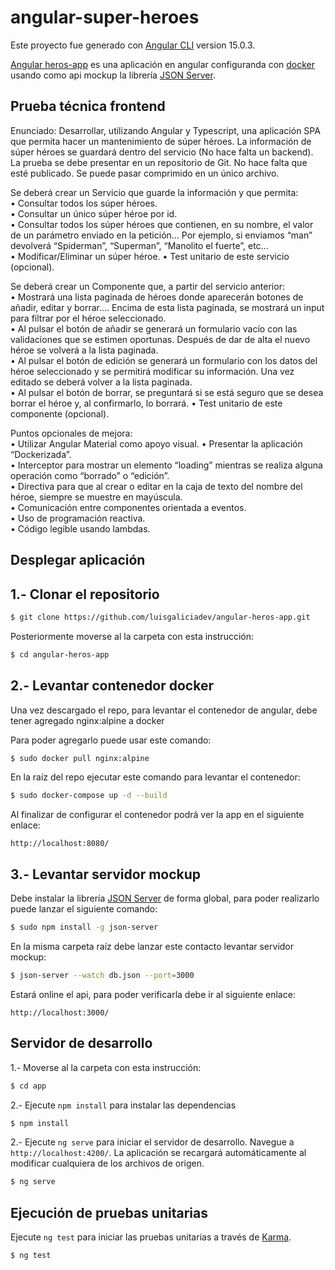 <!-- @format -->

# angular-super-heroes

Este proyecto fue generado con [Angular CLI](https://github.com/angular/angular-cli) version 15.0.3.

[Angular heros-app](https://github.com/eliesser/angular-super-heroes) es una aplicación en angular configuranda con [docker](https://www.docker.io) usando como api mockup la librería [JSON Server](https://www.npmjs.com/package/json-server).

## Prueba técnica frontend

Enunciado:
Desarrollar, utilizando Angular y Typescript, una aplicación SPA que permita hacer un mantenimiento de súper héroes. La información de súper héroes se guardará dentro del servicio (No hace falta un backend). La prueba se debe presentar en un repositorio de Git. No hace falta que esté publicado. Se puede pasar comprimido en un único archivo.

Se deberá crear un Servicio que guarde la información y que permita:  
• Consultar todos los súper héroes.  
• Consultar un único súper héroe por id.  
• Consultar todos los súper héroes que contienen, en su nombre, el valor de un parámetro enviado en la petición... Por ejemplo, si enviamos “man” devolverá “Spiderman”, “Superman”, “Manolito el fuerte”, etc...  
• Modificar/Eliminar un súper héroe.
• Test unitario de este servicio (opcional).

Se deberá crear un Componente que, a partir del servicio anterior:  
• Mostrará una lista paginada de héroes donde aparecerán botones de añadir, editar y borrar…. Encima de esta lista paginada, se mostrará un input para filtrar por el héroe seleccionado.  
• Al pulsar el botón de añadir se generará un formulario vacío con las validaciones que se estimen oportunas. Después de dar de alta el nuevo héroe se volverá a la lista paginada.  
• Al pulsar el botón de edición se generará un formulario con los datos del héroe seleccionado y se permitirá modificar su información. Una vez editado se deberá volver a la lista paginada.  
• Al pulsar el botón de borrar, se preguntará si se está seguro que se desea borrar el héroe y, al confirmarlo, lo borrará.
• Test unitario de este componente (opcional).

Puntos opcionales de mejora:  
• Utilizar Angular Material como apoyo visual.
• Presentar la aplicación “Dockerizada”.  
• Interceptor para mostrar un elemento “loading” mientras se realiza alguna operación como “borrado” o “edición”.  
• Directiva para que al crear o editar en la caja de texto del nombre del héroe, siempre se muestre en mayúscula.  
• Comunicación entre componentes orientada a eventos.  
• Uso de programación reactiva.  
• Código legible usando lambdas.

## Desplegar aplicación

## 1.- Clonar el repositorio

```bash
$ git clone https://github.com/luisgaliciadev/angular-heros-app.git
```

Posteriormente moverse al la carpeta con esta instrucción:

```bash
$ cd angular-heros-app
```

## 2.- Levantar contenedor docker

Una vez descargado el repo, para levantar el contenedor de angular, debe tener agregado nginx:alpine a docker

Para poder agregarlo puede usar este comando:

```bash
$ sudo docker pull nginx:alpine
```

En la raíz del repo ejecutar este comando para levantar el contenedor:

```bash
$ sudo docker-compose up -d --build
```

Al finalizar de configurar el contenedor podrá ver la app en el siguiente enlace:

```
http://localhost:8080/
```

## 3.- Levantar servidor mockup

Debe instalar la librería [JSON Server](https://www.npmjs.com/package/json-server) de forma global, para poder realizarlo puede lanzar el siguiente comando:

```bash
$ sudo npm install -g json-server
```

En la misma carpeta raíz debe lanzar este contacto levantar servidor mockup:

```bash
$ json-server --watch db.json --port=3000
```

Estará online el api, para poder verificarla debe ir al siguiente enlace:

```
http://localhost:3000/
```

## Servidor de desarrollo

1.- Moverse al la carpeta con esta instrucción:

```bash
$ cd app
```

2.- Ejecute `npm install` para instalar las dependencias

```bash
$ npm install
```

2.- Ejecute `ng serve` para iniciar el servidor de desarrollo. Navegue a `http://localhost:4200/`. La aplicación se recargará automáticamente al modificar cualquiera de los archivos de origen.

```bash
$ ng serve
```

## Ejecución de pruebas unitarias

Ejecute `ng test` para iniciar las pruebas unitarias a través de [Karma](https://karma-runner.github.io).

```bash
$ ng test
```
